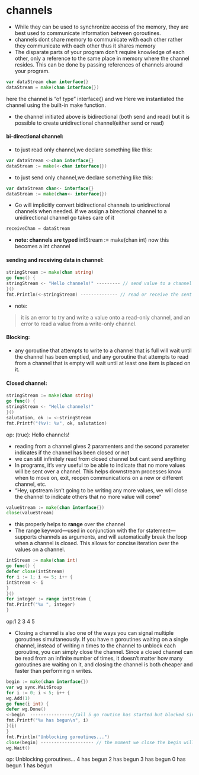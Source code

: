 # channels
- While they can be used to synchronize access of the memory, they are best used to communicate information between goroutines.
- channels dont share memory to communicate with each other rather they communicate with each other thus it shares memory
- The disparate parts of your program don’t require knowledge of each
other, only a reference to the same place in memory where the channel resides. This can be done by passing references of channels around your program.

```go
var dataStream chan interface{}
dataStream = make(chan interface{})
```
here the channel is “of type” interface{} and we Here we instantiated the channel using the built-in make function.
- the channel initiated above is bidirectional (both send and read) but it is possible to create unidirectional channel(either send or read)
#### bi-directional channel:
- to just read only channel,we declare something like this:
```go
var dataStream <-chan interface{}
dataStream := make(<-chan interface{})
```
- to just send only channel,we declare something like this:
```go
var dataStream chan<- interface{}
dataStream := make(chan<- interface{})
```
- Go will implicitly convert bidirectional channels to unidirectional
channels when needed. if we assign a birectional channel to a unidirectional channel go takes care of it 
```go
receiveChan = dataStream
```
- **note: channels are typed** intStream := make(chan int) now this becomes a int channel
#### sending and receiving data in channel:

```go
stringStream := make(chan string)
go func() {
stringStream <- "Hello channels!" --------- // send value to a channel
}()
fmt.Println(<-stringStream) -------------- // read or receive the sent value in the ctx
```
 - note:
 >it is an error to try and write a value onto a read-only
channel, and an error to read a value from a write-only channel. 
#### Blocking:
- any goroutine that attempts to write to a channel that is full will wait until the channel has been emptied, and any goroutine that attempts to read from a channel that is
empty will wait until at least one item is placed on it.
#### Closed channel:
```go
stringStream := make(chan string)
go func() {
stringStream <- "Hello channels!"
}()
salutation, ok := <-stringStream
fmt.Printf("(%v): %v", ok, salutation)
```
op: (true): Hello channels!

- reading from a channel gives 2 paramenters and the second parameter indicates if the channel has been closed or not
- we can still infinitely read from closed channel but cant send anything
- In programs, it’s very useful to be able to indicate that no more values will be sent over a channel. This helps downstream processes know when to move on, exit, reopen communications on a new or different channel, etc.
- “Hey, upstream isn’t going to be writing any more values, we will close the channel to indicate others that no more value will come"
```go 
valueStream := make(chan interface{})
close(valueStream)
```
- this properly helps to **range** over the channel
- The range keyword—used in conjunction with the for statement—supports channels as arguments, and will automatically break the loop when a channel is closed. This allows for concise iteration over the values on a channel.
```go
intStream := make(chan int)
go func() {
defer close(intStream)
for i := 1; i <= 5; i++ {
intStream <- i
}
}()
for integer := range intStream {
fmt.Printf("%v ", integer)
}
```
op:1 2 3 4 5

- Closing a channel is also one of the ways you can signal multiple goroutines simultaneously. If you have n goroutines waiting on a single channel, instead of writing n times to the channel to unblock each goroutine, you can simply close the channel.
Since a closed channel can be read from an infinite number of times, it doesn’t matter how many goroutines are waiting on it, and closing the channel is both cheaper and faster than performing n writes.

```go
begin := make(chan interface{})
var wg sync.WaitGroup
for i := 0; i < 5; i++ {
wg.Add(1)
go func(i int) {
defer wg.Done()
<-begin  ----------------//all 5 go routine has started but blocked since it waits for some value
fmt.Printf("%v has begun\n", i)
}(i)
}
fmt.Println("Unblocking goroutines...")
close(begin) -------------------- // the moment we close the begin will come to know that the channel has been closed.  thus unblocking all the goroutines simultaneously.
wg.Wait()
```
op: Unblocking goroutines...
4 has begun
2 has begun
3 has begun
0 has begun
1 has begun
